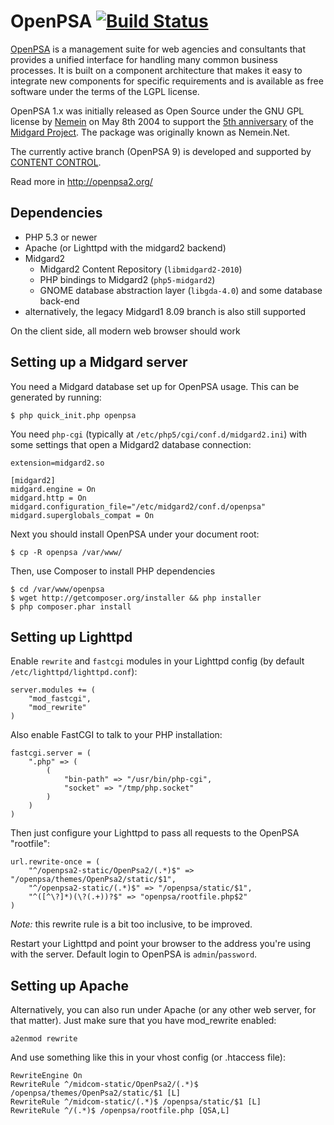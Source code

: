 OpenPSA [![Build Status](https://secure.travis-ci.org/flack/openpsa.png?branch=master)](https://travis-ci.org/flack/openpsa)
=======

[OpenPSA](http://midgard-project.org/openpsa/) is a management suite for web agencies and consultants that provides a unified interface for handling many common business processes. It is built on a component architecture that makes it easy to integrate new components for specific requirements and is available as free software under the terms of the LGPL license.

OpenPSA 1.x was initially released as Open Source under the GNU GPL license by [Nemein](http://nemein.com/) on May 8th 2004 to support the [5th anniversary](http://www.midgard-project.org/updates/midgard-5th-anniversary.html) of the [Midgard Project](http://www.midgard-project.org/). The package was originally known as Nemein.Net.

The currently active branch (OpenPSA 9) is developed and supported by [CONTENT CONTROL](http://www.contentcontrol-berlin.de/).

Read more in <http://openpsa2.org/>

## Dependencies

* PHP 5.3 or newer
* Apache (or Lighttpd with the midgard2 backend)
* Midgard2
  * Midgard2 Content Repository (`libmidgard2-2010`)
  * PHP bindings to Midgard2 (`php5-midgard2`)
  * GNOME database abstraction layer (`libgda-4.0`) and some database back-end
* alternatively, the legacy Midgard1 8.09 branch is also still supported

On the client side, all modern web browser should work

## Setting up a Midgard server

You need a Midgard database set up for OpenPSA usage. This can be generated by running:

    $ php quick_init.php openpsa

You need `php-cgi` (typically at `/etc/php5/cgi/conf.d/midgard2.ini`) with some settings that open a Midgard2 database connection:

    extension=midgard2.so

    [midgard2]
    midgard.engine = On
    midgard.http = On
    midgard.configuration_file="/etc/midgard2/conf.d/openpsa"
    midgard.superglobals_compat = On

Next you should install OpenPSA under your document root:

    $ cp -R openpsa /var/www/

Then, use Composer to install PHP dependencies

    $ cd /var/www/openpsa
    $ wget http://getcomposer.org/installer && php installer
    $ php composer.phar install

## Setting up Lighttpd

Enable `rewrite` and `fastcgi` modules in your Lighttpd config (by default `/etc/lighttpd/lighttpd.conf`):

    server.modules += (
        "mod_fastcgi",
        "mod_rewrite"
    )

Also enable FastCGI to talk to your PHP installation:

    fastcgi.server = (
        ".php" => (
            (
                "bin-path" => "/usr/bin/php-cgi",
                "socket" => "/tmp/php.socket"
            )
        )
    )

Then just configure your Lighttpd to pass all requests to the OpenPSA "rootfile":

    url.rewrite-once = (
        "^/openpsa2-static/OpenPsa2/(.*)$" => "/openpsa/themes/OpenPsa2/static/$1",
        "^/openpsa2-static/(.*)$" => "/openpsa/static/$1",
        "^([^\?]*)(\?(.+))?$" => "openpsa/rootfile.php$2"
    )

*Note:* this rewrite rule is a bit too inclusive, to be improved.

Restart your Lighttpd and point your browser to the address you're using with the server. Default login to OpenPSA is `admin`/`password`.

## Setting up Apache

Alternatively, you can also run under Apache (or any other web server, for that matter). Just make sure that you have mod_rewrite enabled:

    a2enmod rewrite

And use something like this in your vhost config (or .htaccess file):

    RewriteEngine On
    RewriteRule ^/midcom-static/OpenPsa2/(.*)$ /openpsa/themes/OpenPsa2/static/$1 [L]
    RewriteRule ^/midcom-static/(.*)$ /openpsa/static/$1 [L]
    RewriteRule ^/(.*)$ /openpsa/rootfile.php [QSA,L]
